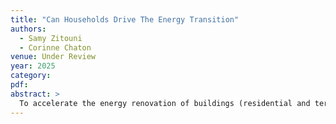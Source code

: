 ```yaml
---
title: "Can Households Drive The Energy Transition"
authors:
  - Samy Zitouni
  - Corinne Chaton
venue: Under Review
year: 2025
category: 
pdf: 
abstract: >
  To accelerate the energy renovation of buildings (residential and tertiary) necessary to achieve carbon neutrality by 2050, the French government has launched an energy renovation plan for buildings. This plan allocates funds across various subsidy and aid mechanisms for housing renovation. What is the impact of these investment subsidies for energy retrofit on such investment and on the consumption and savings of a homeowner household that is not in fuel poverty? How much subsidy is needed to make homes energy efficient? To answer these questions, we develop a two-period, two-goods model that incorporates "essential baskets", ie, baskets of goods (with a" minimum energy''level and an "essential composite good"). Investment subsidy for energy retrofit is effective if it is targeted and, this targeting should not be based solely on income. Indeed, we highlight non-monetary side effects as one of the key parameters of policy effectiveness. To be effective and as inexpensive as possible for public authorities, subsidies must depend not only on household income, but also on the cost of the work and therefore on the condition of the housing before the work is carried out. For illustrative purposes, we estimate and calibrate the parameters of the model with data from French households that only use electricity as an energy source for their homes. We determine the subsidies that encourage households to renovate their homes to make them more energy efficient.
---
```

